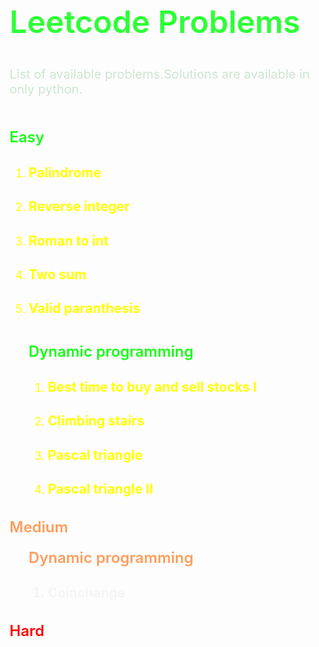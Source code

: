 <h2 style="color:rgba(45,6744,54,1);font-weight:600;font-size:50px">Leetcode Problems</h2>
<div style="color:#CEE5D0;font-weight:400;font-size:20px"> List of available problems.Solutions are available in only python.</div><br>
<h2 style="color:rgba(20,900,20,1);font-size:24px;font-weight:600">Easy</h2>

<ol style="color:yellow;font-size:18px">
<li ><h3 >Palindrome</h3></li>
<li ><h3 >Reverse integer</h3></li>
<li ><h3 >Roman to int</h3></li>
<li ><h3 >Two sum</h3></li>
<li ><h3 >Valid paranthesis</h3></li>
<br/>
<div style="color:rgba(20,900,20,1);font-size:24px;font-weight:600">Dynamic programming </div>
<ol style="color:yellow;font-size:18px">
<li><h3>Best time to buy and sell stocks I</h3>
<li><h3>Climbing stairs</h3>
<li><h3>Pascal triangle</h3>
<li><h3>Pascal triangle II</h3></ol>
</ol>


<h2 style="color:#ff9d5c;font-size:24px;font-weight:600">Medium</h2>
<ol style="color:#f5f5f5;font-size:18px">

<div style="color:#ff9d5c;font-size:24px;font-weight:600">Dynamic programming </div>
<ol style="font-size:18px">
<h3><li>Coinchange
</ol>
</ol>
<h2 style="color:red;font-size:24px;font-weight:600">Hard</h2>
